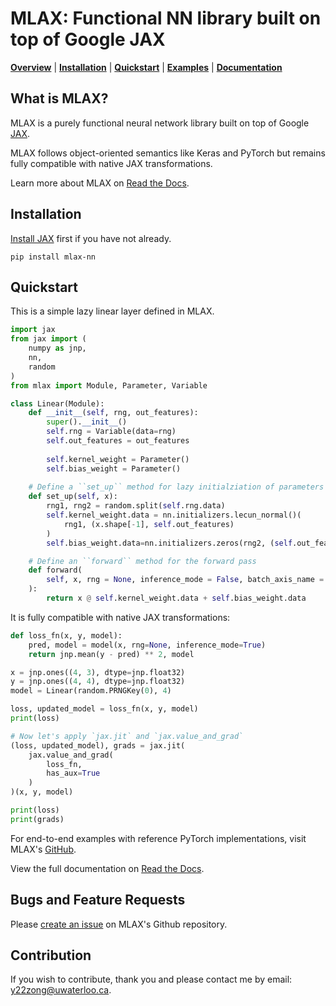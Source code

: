 # MLAX: Functional NN library built on top of Google JAX

[**Overview**](#overview)
| [**Installation**](#installation)
| [**Quickstart**](#quickstart)
| [**Examples**](https://github.com/zongyf02/mlax/tree/main/examples)
| [**Documentation**](https://mlax.readthedocs.io/en/latest/)

## What is MLAX?<a id="overview"></a>
MLAX is a purely functional neural network library built on top of Google [JAX](https://github.com/google/jax).

MLAX follows object-oriented semantics like Keras and PyTorch but remains fully
compatible with native JAX transformations.

Learn more about MLAX on [Read the Docs](https://mlax.readthedocs.io/en/latest/overview.html).

## Installation<a id="installation"></a>
[Install JAX](https://github.com/google/jax#installation) first if you have not
already.

```pip install mlax-nn```

## Quickstart<a id="quickstart"></a>
This is a simple lazy linear layer defined in MLAX.

``` Python
import jax
from jax import (
    numpy as jnp,
    nn,
    random
)
from mlax import Module, Parameter, Variable

class Linear(Module):
    def __init__(self, rng, out_features):
        super().__init__()
        self.rng = Variable(data=rng)
        self.out_features = out_features
        
        self.kernel_weight = Parameter()
        self.bias_weight = Parameter()
    
    # Define a ``set_up`` method for lazy initialziation of parameters
    def set_up(self, x):
        rng1, rng2 = random.split(self.rng.data)
        self.kernel_weight.data = nn.initializers.lecun_normal()(
            rng1, (x.shape[-1], self.out_features)
        )
        self.bias_weight.data=nn.initializers.zeros(rng2, (self.out_features,))

    # Define an ``forward`` method for the forward pass
    def forward(
        self, x, rng = None, inference_mode = False, batch_axis_name = ()
    ):
        return x @ self.kernel_weight.data + self.bias_weight.data
```

It is fully compatible with native JAX transformations:

``` Python
def loss_fn(x, y, model):
    pred, model = model(x, rng=None, inference_mode=True)
    return jnp.mean(y - pred) ** 2, model

x = jnp.ones((4, 3), dtype=jnp.float32)
y = jnp.ones((4, 4), dtype=jnp.float32)
model = Linear(random.PRNGKey(0), 4)

loss, updated_model = loss_fn(x, y, model)
print(loss)

# Now let's apply `jax.jit` and `jax.value_and_grad`
(loss, updated_model), grads = jax.jit(
    jax.value_and_grad(
        loss_fn,
        has_aux=True
    )
)(x, y, model)

print(loss)
print(grads)
```

For end-to-end examples with reference PyTorch implementations, visit MLAX's
[GitHub](https://github.com/zongyf02/mlax/tree/main/examples).

View the full documentation on [Read the Docs](https://mlax.readthedocs.io/en/latest/).

## Bugs and Feature Requests
Please [create an issue](https://github.com/zongyf02/mlax/issues) on MLAX's
Github repository.

## Contribution
If you wish to contribute, thank you and please contact me by email:
y22zong@uwaterloo.ca.
